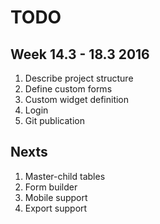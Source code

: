 TODO
====

Week 14.3 - 18.3 2016
---------------------

1. Describe project structure
1. Define custom forms
1. Custom widget definition
1. Login
1. Git publication


Nexts
-----
1. Master-child tables
1. Form builder
1. Mobile support
1. Export support

